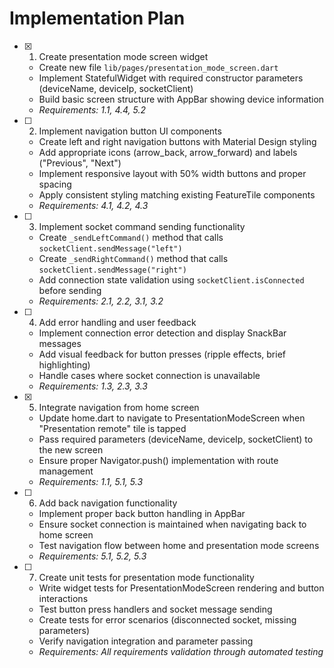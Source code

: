 # Implementation Plan

- [x] 1. Create presentation mode screen widget
  - Create new file `lib/pages/presentation_mode_screen.dart`
  - Implement StatefulWidget with required constructor parameters (deviceName, deviceIp, socketClient)
  - Build basic screen structure with AppBar showing device information
  - _Requirements: 1.1, 4.4, 5.2_

- [ ] 2. Implement navigation button UI components
  - Create left and right navigation buttons with Material Design styling
  - Add appropriate icons (arrow_back, arrow_forward) and labels ("Previous", "Next")
  - Implement responsive layout with 50% width buttons and proper spacing
  - Apply consistent styling matching existing FeatureTile components
  - _Requirements: 4.1, 4.2, 4.3_

- [ ] 3. Implement socket command sending functionality
  - Create `_sendLeftCommand()` method that calls `socketClient.sendMessage("left")`
  - Create `_sendRightCommand()` method that calls `socketClient.sendMessage("right")`
  - Add connection state validation using `socketClient.isConnected` before sending
  - _Requirements: 2.1, 2.2, 3.1, 3.2_

- [ ] 4. Add error handling and user feedback
  - Implement connection error detection and display SnackBar messages
  - Add visual feedback for button presses (ripple effects, brief highlighting)
  - Handle cases where socket connection is unavailable
  - _Requirements: 1.3, 2.3, 3.3_

- [x] 5. Integrate navigation from home screen
  - Update home.dart to navigate to PresentationModeScreen when "Presentation remote" tile is tapped
  - Pass required parameters (deviceName, deviceIp, socketClient) to the new screen
  - Ensure proper Navigator.push() implementation with route management
  - _Requirements: 1.1, 5.1, 5.3_

- [ ] 6. Add back navigation functionality
  - Implement proper back button handling in AppBar
  - Ensure socket connection is maintained when navigating back to home screen
  - Test navigation flow between home and presentation mode screens
  - _Requirements: 5.1, 5.2, 5.3_

- [ ] 7. Create unit tests for presentation mode functionality
  - Write widget tests for PresentationModeScreen rendering and button interactions
  - Test button press handlers and socket message sending
  - Create tests for error scenarios (disconnected socket, missing parameters)
  - Verify navigation integration and parameter passing
  - _Requirements: All requirements validation through automated testing_